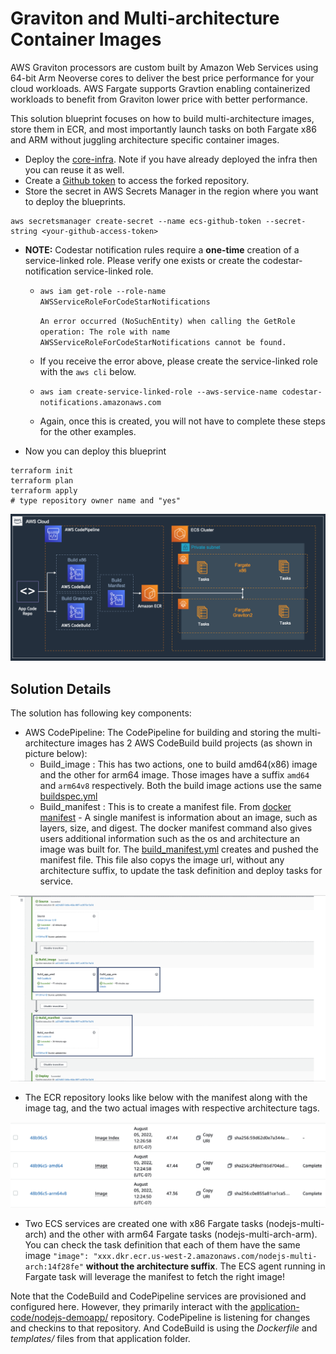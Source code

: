 # Graviton and Multi-architecture Container Images

AWS Graviton processors are custom built by Amazon Web Services using 64-bit Arm Neoverse cores to deliver the best price performance for your cloud workloads. AWS Fargate supports Gravtion enabling containerized workloads to benefit from Graviton lower price with better performance.

This solution blueprint focuses on how to build multi-architecture images, store them in ECR, and most importantly launch tasks on both Fargate x86 and ARM without juggling architecture specific container images.

* Deploy the [core-infra](../core-infra/README.md). Note if you have already deployed the infra then you can reuse it as well.
* Create a [Github token](https://docs.github.com/en/authentication/keeping-your-account-and-data-secure/creating-a-personal-access-token) to access the forked repository.
* Store the secret in AWS Secrets Manager in the region where you want to deploy the blueprints.

```shell
aws secretsmanager create-secret --name ecs-github-token --secret-string <your-github-access-token>
```

* **NOTE:** Codestar notification rules require a **one-time** creation of a service-linked role. Please verify one exists or create the codestar-notification service-linked role.
  * `aws iam get-role --role-name AWSServiceRoleForCodeStarNotifications`

    ```An error occurred (NoSuchEntity) when calling the GetRole operation: The role with name AWSServiceRoleForCodeStarNotifications cannot be found.```
  *  If you receive the error above, please create the service-linked role with the `aws cli` below.
  * `aws iam create-service-linked-role --aws-service-name codestar-notifications.amazonaws.com`
  * Again, once this is created, you will not have to complete these steps for the other examples.  
* Now you can deploy this blueprint
```shell
terraform init
terraform plan
terraform apply
# type repository owner name and "yes"
```

<p align="center">
  <img src="../../../docs/graviton-service.png"/>
</p>

## Solution Details
The solution has following key components:
* AWS CodePipeline: The CodePipeline for building and storing the multi-architecture images has 2 AWS CodeBuild build projects (as shown in picture below):
    * Build_image : This has two actions, one to build amd64(x86) image and the other for arm64 image. Those images have a suffix `amd64` and `arm64v8` respectively. Both the build image actions use the same [buildspec.yml](../../../application-code/nodejs-demoapp/templates/buildspec.yml)
    * Build_manifest : This is to create a manifest file. From [docker manifest](https://docs.docker.com/engine/reference/commandline/manifest/) - A single manifest is information about an image, such as layers, size, and digest. The docker manifest command also gives users additional information such as the os and architecture an image was built for. The [build_manifest.yml](../../../application-code/nodejs-demoapp/templates/buildspec_manifest.yml) creates and pushed the manifest file. This file also copys the image url, without any architecture suffix, to update the task definition and deploy tasks for service.
<p align="center">
  <img src="../../../docs/multi-arch-pipeline.png"/>
</p>

* The ECR repository looks like below with the manifest along with the image tag, and the two actual images with respective architecture tags.
 <p align="center">
  <img src="../../../docs/multi-arch-ecr.png"/>
</p>

* Two ECS services are created one with x86 Fargate tasks (nodejs-multi-arch) and the other with arm64 Fargate tasks (nodejs-multi-arch-arm). You can check the task definition that each of them have the same image `"image": "xxx.dkr.ecr.us-west-2.amazonaws.com/nodejs-multi-arch:14f28fe"` **without the architecture suffix**. The ECS agent running in Fargate task will leverage the manifest to fetch the right image!

Note that the CodeBuild and CodePipeline services are provisioned and configured here. However, they primarily interact with the [application-code/nodejs-demoapp/](../../../application-code/nodejs-demoapp/) repository. CodePipeline is listening for changes and checkins to that repository. And CodeBuild is using the *Dockerfile* and *templates/* files from that application folder.
